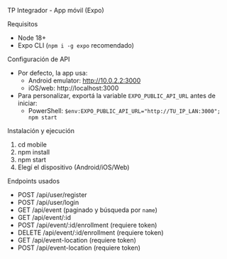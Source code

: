TP Integrador - App móvil (Expo)

Requisitos
- Node 18+
- Expo CLI (`npm i -g expo` recomendado)

Configuración de API
- Por defecto, la app usa:
  - Android emulator: http://10.0.2.2:3000
  - iOS/web: http://localhost:3000
- Para personalizar, exportá la variable `EXPO_PUBLIC_API_URL` antes de iniciar:
  - PowerShell: `$env:EXPO_PUBLIC_API_URL="http://TU_IP_LAN:3000"; npm start`

Instalación y ejecución
1. cd mobile
2. npm install
3. npm start
4. Elegí el dispositivo (Android/iOS/Web)

Endpoints usados
- POST /api/user/register
- POST /api/user/login
- GET /api/event (paginado y búsqueda por `name`)
- GET /api/event/:id
- POST /api/event/:id/enrollment (requiere token)
- DELETE /api/event/:id/enrollment (requiere token)
- GET /api/event-location (requiere token)
- POST /api/event-location (requiere token)


